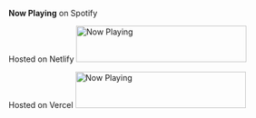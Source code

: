**Now Playing** on Spotify

Hosted on Netlify
<a href="https://now-playing-lxemily.netlify.app/now-playing?open">
    <img src="https://now-playing-lxemily.netlify.app/now-playing" width="300" height="64" alt="Now Playing">
</a>

Hosted on Vercel
<a href="https://now-playing-profile-lxemily.vercel.app/now-playing?open">
    <img src="https://now-playing-profile-lxemily.vercel.app" width="300" height="64" alt="Now Playing">
</a>
